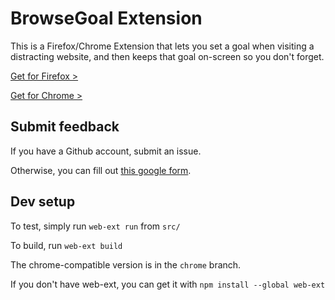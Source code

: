 # BrowseGoal Extension

This is a Firefox/Chrome Extension that lets you set a goal when visiting a distracting website, and then keeps that goal on-screen so you don't forget.

[Get for Firefox >](https://addons.mozilla.org/en-US/firefox/addon/browsegoal/)

[Get for Chrome >](https://chrome.google.com/webstore/detail/browsegoal/fbjhfmebbdkmhgpmofcibfhegpiafpof)

## Submit feedback

If you have a Github account, submit an issue.

Otherwise, you can fill out [this google form](https://docs.google.com/forms/d/e/1FAIpQLSff96E7fury-1CBg1Tk5JN8ocEflXP98AC5Nd6rs89Q5IXIcQ/viewform?usp=sf_link).

## Dev setup
To test, simply run `web-ext run` from `src/`

To build, run `web-ext build`

The chrome-compatible version is in the `chrome` branch.

If you don't have web-ext, you can get it with `npm install --global web-ext`